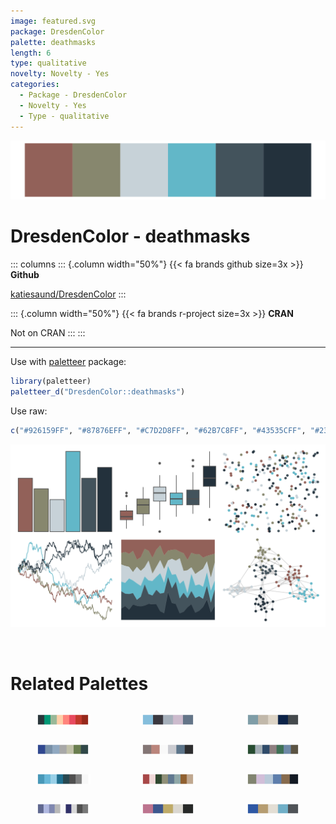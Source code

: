 ```yaml
---
image: featured.svg
package: DresdenColor
palette: deathmasks
length: 6
type: qualitative
novelty: Novelty - Yes
categories:
  - Package - DresdenColor
  - Novelty - Yes
  - Type - qualitative
---
```


![](featured.svg)

# DresdenColor - deathmasks 

::: columns
::: {.column width="50%"}
{{< fa brands github size=3x >}}
**Github**

[katiesaund/DresdenColor](https://github.com/katiesaund/DresdenColor)
:::

::: {.column width="50%"}
{{< fa brands r-project size=3x >}}
**CRAN**

Not on CRAN
:::
:::

<hr> 

Use with [paletteer](https://emilhvitfeldt.github.io/paletteer/) package:

```r
library(paletteer)
paletteer_d("DresdenColor::deathmasks")
```

Use raw:

```r
c("#926159FF", "#87876EFF", "#C7D2D8FF", "#62B7C8FF", "#43535CFF", "#23313CFF")
``` 

![](examples.png) 

<br>

# Related Palettes

<div class="list" style="display: grid; grid-template-columns: auto auto auto;"> <figure class="figure">
<a href="../../awtools/a_palette/"> <img src="../../awtools/a_palette/featured.svg" style="width: 100%;" class="figure-img"></a>
</figure> <figure class="figure">
<a href="../../Manu/Korora/"> <img src="../../Manu/Korora/featured.svg" style="width: 100%;" class="figure-img"></a>
</figure> <figure class="figure">
<a href="../../rtist/hokusai/"> <img src="../../rtist/hokusai/featured.svg" style="width: 100%;" class="figure-img"></a>
</figure> <figure class="figure">
<a href="../../nord/baie_mouton/"> <img src="../../nord/baie_mouton/featured.svg" style="width: 100%;" class="figure-img"></a>
</figure> <figure class="figure">
<a href="../../DresdenColor/whitenight/"> <img src="../../DresdenColor/whitenight/featured.svg" style="width: 100%;" class="figure-img"></a>
</figure> <figure class="figure">
<a href="../../NatParksPalettes/RockyMtn/"> <img src="../../NatParksPalettes/RockyMtn/featured.svg" style="width: 100%;" class="figure-img"></a>
</figure> <figure class="figure">
<a href="../../palettetown/wobbuffet/"> <img src="../../palettetown/wobbuffet/featured.svg" style="width: 100%;" class="figure-img"></a>
</figure> <figure class="figure">
<a href="../../ochRe/parliament/"> <img src="../../ochRe/parliament/featured.svg" style="width: 100%;" class="figure-img"></a>
</figure> <figure class="figure">
<a href="../../DresdenColor/deadbeat/"> <img src="../../DresdenColor/deadbeat/featured.svg" style="width: 100%;" class="figure-img"></a>
</figure> <figure class="figure">
<a href="../../palettetown/poliwrath/"> <img src="../../palettetown/poliwrath/featured.svg" style="width: 100%;" class="figure-img"></a>
</figure> <figure class="figure">
<a href="../../lisa/TheovanDoesburg/"> <img src="../../lisa/TheovanDoesburg/featured.svg" style="width: 100%;" class="figure-img"></a>
</figure> <figure class="figure">
<a href="../../ggprism/waves2/"> <img src="../../ggprism/waves2/featured.svg" style="width: 100%;" class="figure-img"></a>
</figure> 
</div>
